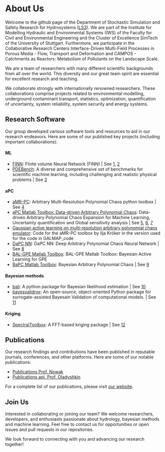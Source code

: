 # About Us 



Welcome to the github page of the Department of Stochastic Simulation and Safety Research for Hydrosystems ([LS3](https://www.iws.uni-stuttgart.de/en/ls3/)). We are part of the Institute for Modelling Hydraulic and Environmental Systems (IWS) of the Faculty for Civil and Environmental Engineering and the Cluster of Excellence SimTech of the University of Stuttgart.  Furthermore, we participate in the Collaborative Research Centers Interface-Driven Multi-Field Processes in Porous Media - Flow, Transport and Deformation and CAMPOS - Catchments as Reactors: Metabolism of Pollutants on the Landscape Scale.

We are a team of researchers with many different scientific backgrounds from all over the world. This diversity and our great team spirit are essential for excellent research and teaching.

We collaborate strongly with internationally renowned researchers. These collaborations comprise projects related to environmental modelling, underground contaminant transport, statistics, optimization, quantification of uncertainty, system reliability, system security and energy systems.


## Research Software

Our group developed various software tools and resources to aid in our research endeavors. Here are some of our published key projects (including important collaborations):

#### ML
- [FINN](https://github.com/LS3-university-of-stuttgart/finn): FInite volume Neural Network (FINN) | See [1](https://doi.org/10.1029/2022WR033149), [2]([paperurl](https://doi.org/10.1007/978-3-031-15919-0_45))
- [PDEBench](https://github.com/LS3-university-of-stuttgart/PDEBench): A diverse and comprehensive set of benchmarks for scientific machine learning, including challenging and realistic physical problems | See [3](https://doi.org/10.48550/arXiv.2210.07182)
#### aPC
- [aMR-PC](https://github.com/LS3-university-of-stuttgart/aMR-PC): Arbitrary Multi-Resolution Polynomial Chaos python toolbox | See [4](https://doi.org/10.1016/j.ress.2022.108376)
- [aPC Matlab Toolbox: Data-driven Arbitrary Polynomial Chaos](https://www.mathworks.com/matlabcentral/fileexchange/72014-apc-matlab-toolbox-data-driven-arbitrary-polynomial-chaos/): Data-driven Arbitrary Polynomial Chaos Expansion for Machine Learning, Uncertainty quantification and Global sensitivity analysis | See [5](https://doi.org/10.1016/j.ress.2012.05.002), [6](https://doi.org/10.1016%2Fj.ress.2017.08.010), [7](https://doi.org/10.1016/j.advwatres.2011.11.001)
- [Gaussian active learning on multi-resolution arbitrary polynomial chaos emulator](https://doi.org/10.18419/darus-2829): Code for the aMR-PC toolbox by Ilja Kröker in the version used for the code in GALMAP_code 
- [DaPC NN](https://uk.mathworks.com/matlabcentral/fileexchange/112110-dapc-nn-deep-arbitrary-polynomial-chaos-neural-network?s_tid=prof_contriblnk): DaPC NN: Deep Arbitrary Polynomial Chaos Neural Network | See [8](https://doi.org/10.1016/j.neunet.2023.06.036)
- [BAL-GPE Matlab Toolbox](https://uk.mathworks.com/matlabcentral/fileexchange/74794-bal-gpe-matlab-toolbox-bayesian-active-learning-for-gpe?s_tid=prof_contriblnk): BAL-GPE Matlab Toolbox: Bayesian Active Learning for GPE 
- [BaPC Matlab Toolbox](https://uk.mathworks.com/matlabcentral/fileexchange/74006-bapc-matlab-toolbox-bayesian-arbitrary-polynomial-chaos?s_tid=prof_contriblnk): Bayesian Arbitrary Polynomial Chaos | See [9](https://doi.org/10.1016/j.egypro.2013.08.046)


#### Bayesian methods
- [bali](https://github.com/LS3-university-of-stuttgart/bali): A python package for Bayesian likelihood estimation | See [10](https://doi.org/10.1137/15M1047659)
- [bayesvalidrox](https://pypi.org/project/bayesvalidrox/): An open-source, object-oriented Python package for surrogate-assisted Bayesain Validation of computational models. | See [11](https://doi.org/10.48550/arXiv.2106.13639)

#### Kriging

- [SpectralToolbox](https://github.com/LS3-university-of-stuttgart/SpectralToolbox): A FFT-based kriging package | See [12](https://doi.org/10.1007/s11004-009-9220-x)







## Publications

Our research findings and contributions have been published in reputable journals, conferences, and other platforms. Here are some of our notable publications:

- [Publications Prof. Nowak](https://scholar.google.com/citations?hl=de&user=Cb-GaJoAAAAJ&view_op=list_works&sortby=pubdate)
- [Publications apl. Prof. Oladyshkin](https://scholar.google.com.sg/citations?user=Valg9VsAAAAJ&hl=en)

For a complete list of our publications, please visit [our website](https://www.iws.uni-stuttgart.de/ls3/publikationen/).

## Join Us

Interested in collaborating or joining our team? We welcome researchers, developers, and enthusiasts passionate about hydrology, bayesian methods and machine learning. Feel free to contact us for opportunities or open issues and pull requests in our repositories.

We look forward to connecting with you and advancing our research together!
